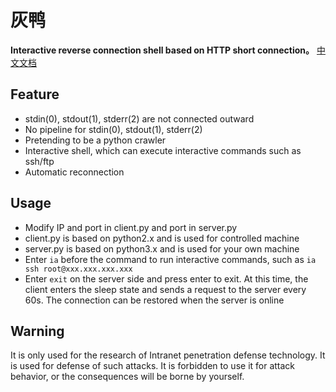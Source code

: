 # 灰鸭
**Interactive reverse connection shell based on HTTP short connection。**
[中文文档](https://github.com/TidDl3R/ShadowDuck/blob/master/README-ch.md "中文文档")
## Feature
- stdin(0), stdout(1), stderr(2) are not connected outward
- No pipeline for stdin(0), stdout(1), stderr(2)
- Pretending to be a python crawler
- Interactive shell, which can execute interactive commands such as ssh/ftp
- Automatic reconnection

## Usage
- Modify IP and port in client.py and port in server.py
- client.py is based on python2.x and is used for controlled machine
- server.py is based on python3.x and is used for your own machine
- Enter `ia` before the command to run interactive commands, such as `ia ssh root@xxx.xxx.xxx.xxx`
- Enter `exit` on the server side and press enter to exit. At this time, the client enters the sleep state and sends a request to the server every 60s. The connection can be restored when the server is online

## Warning
It is only used for the research of Intranet penetration defense technology. It is used for defense of such attacks. It is forbidden to use it for attack behavior, or the consequences will be borne by yourself.